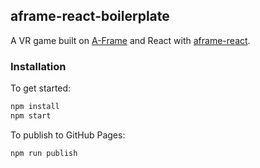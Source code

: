 ## aframe-react-boilerplate
A VR game built on [A-Frame](https://aframe.io) and React with [aframe-react](https://github.com/ngokevin/aframe-react).


### Installation

To get started:

```bash
npm install
npm start
```

To publish to GitHub Pages:

```bash
npm run publish
```
